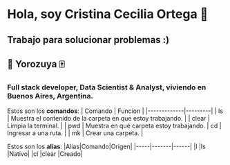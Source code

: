 # Hola, soy Cristina Cecilia Ortega 🌈
## Trabajo para solucionar problemas :)
## 🧧 Yorozuya 🀄
### Full stack developer, Data Scientist & Analyst, viviendo en  Buenos Aires, Argentina.


Estos son los **comandos**:
| Comando | Funcion |
|-------------|---------|
| ls | Muestra el contenido de la carpeta en que estoy trabajando. |
| clear | Limpia la terminal. |
| pwd | Muestra en qué carpeta estoy trabajando.
| cd | Ingresar a una ruta. |
| mk | Crear una carpeta. |

Estos son los **alias**:
|Alias|Comando|Origen|
|-----|-------|------|
|l    |ls     |Nativo|
|cl   |clear  |Creado|
